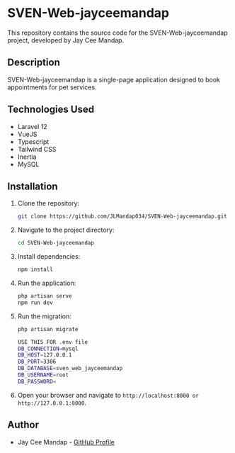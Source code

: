 # SVEN-Web-jayceemandap

This repository contains the source code for the SVEN-Web-jayceemandap project, developed by Jay Cee Mandap.

## Description

SVEN-Web-jayceemandap is a single-page application designed to book appointments for pet services.

## Technologies Used

* Laravel 12
* VueJS
* Typescript
* Tailwind CSS
* Inertia
* MySQL

## Installation

1.  Clone the repository:
    ```bash
    git clone https://github.com/JLMandap034/SVEN-Web-jayceemandap.git
    ```
2.  Navigate to the project directory:
    ```bash
    cd SVEN-Web-jayceemandap
    ```
3.  Install dependencies:
    ```bash
    npm install
    ```
4.  Run the application:
    ```bash
    php artisan serve
    npm run dev
    ```
5.  Run the migration:
    ```bash
    php artisan migrate

    USE THIS FOR .env file
    DB_CONNECTION=mysql
    DB_HOST=127.0.0.1
    DB_PORT=3306
    DB_DATABASE=sven_web_jayceemandap
    DB_USERNAME=root
    DB_PASSWORD=
    ```
6.  Open your browser and navigate to `http://localhost:8000 or http://127.0.0.1:8000`.

## Author

* Jay Cee Mandap - [GitHub Profile](https://github.com/JLMandap034)
